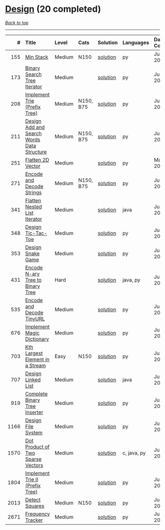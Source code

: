 # [Design](<https://leetcode.com/tag/Design/>) (20 completed)

*[Back to top](<../../README.md>)*

------

|    # | Title                                                                                                                    | Level   | Cats      | Solution                                                             | Languages   | Date Complete   |
|-----:|:-------------------------------------------------------------------------------------------------------------------------|:--------|:----------|:---------------------------------------------------------------------|:------------|:----------------|
|  155 | [Min Stack](<https://leetcode.com/problems/min-stack>)                                                                   | Medium  | N150      | [solution](<../_155. Min Stack.md>)                                  | py          | Jun 13, 2024    |
|  173 | [Binary Search Tree Iterator](<https://leetcode.com/problems/binary-search-tree-iterator>)                               | Medium  |           | [solution](<../_173. Binary Search Tree Iterator.md>)                | py          | Jun 26, 2024    |
|  208 | [Implement Trie (Prefix Tree)](<https://leetcode.com/problems/implement-trie-prefix-tree>)                               | Medium  | N150, B75 | [solution](<../_208. Implement Trie (Prefix Tree).md>)               | py          | Jun 27, 2024    |
|  211 | [Design Add and Search Words Data Structure](<https://leetcode.com/problems/design-add-and-search-words-data-structure>) | Medium  | N150, B75 | [solution](<../_211. Design Add and Search Words Data Structure.md>) | py          | Jun 27, 2024    |
|  251 | [Flatten 2D Vector](<https://leetcode.com/problems/flatten-2d-vector>)                                                   | Medium  |           | [solution](<../_251. Flatten 2D Vector.md>)                          | py          | May 22, 2024    |
|  271 | [Encode and Decode Strings](<https://leetcode.com/problems/encode-and-decode-strings>)                                   | Medium  | N150, B75 | [solution](<../_271. Encode and Decode Strings.md>)                  | py          | Jun 12, 2024    |
|  341 | [Flatten Nested List Iterator](<https://leetcode.com/problems/flatten-nested-list-iterator>)                             | Medium  |           | [solution](<../_341. Flatten Nested List Iterator.md>)               | java        | Jul 02, 2024    |
|  348 | [Design Tic-Tac-Toe](<https://leetcode.com/problems/design-tic-tac-toe>)                                                 | Medium  |           | [solution](<../_348. Design Tic-Tac-Toe.md>)                         | py          | Jul 04, 2024    |
|  353 | [Design Snake Game](<https://leetcode.com/problems/design-snake-game>)                                                   | Medium  |           | [solution](<../_353. Design Snake Game.md>)                          | py          | Jun 28, 2024    |
|  431 | [Encode N-ary Tree to Binary Tree](<https://leetcode.com/problems/encode-n-ary-tree-to-binary-tree>)                     | Hard    |           | [solution](<../_431. Encode N-ary Tree to Binary Tree.md>)           | java, py    | Jun 28, 2024    |
|  535 | [Encode and Decode TinyURL](<https://leetcode.com/problems/encode-and-decode-tinyurl>)                                   | Medium  |           | [solution](<../_535. Encode and Decode TinyURL.md>)                  | py          | Jun 07, 2024    |
|  676 | [Implement Magic Dictionary](<https://leetcode.com/problems/implement-magic-dictionary>)                                 | Medium  |           | [solution](<../_676. Implement Magic Dictionary.md>)                 | py          | Jun 27, 2024    |
|  703 | [Kth Largest Element in a Stream](<https://leetcode.com/problems/kth-largest-element-in-a-stream>)                       | Easy    | N150      | [solution](<../_703. Kth Largest Element in a Stream.md>)            | py          | Jul 04, 2024    |
|  707 | [Design Linked List](<https://leetcode.com/problems/design-linked-list>)                                                 | Medium  |           | [solution](<../_707. Design Linked List.md>)                         | java        | Jun 21, 2024    |
|  919 | [Complete Binary Tree Inserter](<https://leetcode.com/problems/complete-binary-tree-inserter>)                           | Medium  |           | [solution](<../_919. Complete Binary Tree Inserter.md>)              | py          | Jul 05, 2024    |
| 1166 | [Design File System](<https://leetcode.com/problems/design-file-system>)                                                 | Medium  |           | [solution](<../_1166. Design File System.md>)                        | py          | Jun 27, 2024    |
| 1570 | [Dot Product of Two Sparse Vectors](<https://leetcode.com/problems/dot-product-of-two-sparse-vectors>)                   | Medium  |           | [solution](<../_1570. Dot Product of Two Sparse Vectors.md>)         | c, java, py | Jun 06, 2024    |
| 1804 | [Implement Trie II (Prefix Tree)](<https://leetcode.com/problems/implement-trie-ii-prefix-tree>)                         | Medium  |           | [solution](<../_1804. Implement Trie II (Prefix Tree).md>)           | py          | Jun 27, 2024    |
| 2013 | [Detect Squares](<https://leetcode.com/problems/detect-squares>)                                                         | Medium  | N150      | [solution](<../_2013. Detect Squares.md>)                            | py          | Jun 28, 2024    |
| 2671 | [Frequency Tracker](<https://leetcode.com/problems/frequency-tracker>)                                                   | Medium  |           | [solution](<../_2671. Frequency Tracker.md>)                         | py          | Jun 28, 2024    |